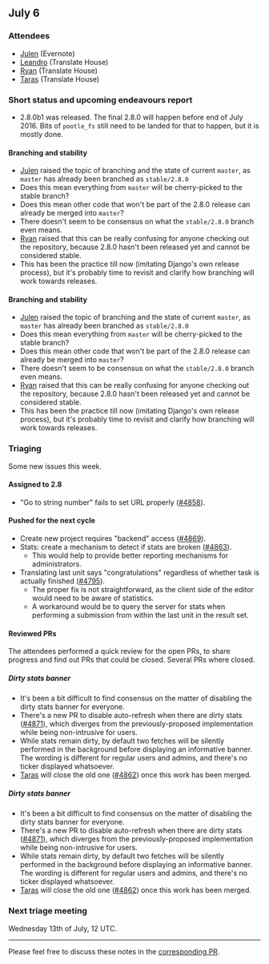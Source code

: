 ## July 6

### Attendees

* [Julen](https://github.com/julen) (Evernote)
* [Leandro](https://github.com/unho) (Translate House)
* [Ryan](https://github.com/phlax) (Translate House)
* [Taras](https://github.com/ta2-1) (Translate House)


### Short status and upcoming endeavours report

* 2.8.0b1 was released. The final 2.8.0 will happen before end of July 2016.
  Bits of `pootle_fs` still need to be landed for that to happen, but it is
  mostly done.

#### Branching and stability

* [Julen](https://github.com/julen) raised the topic of branching and the state
  of current `master`, as `master` has already been branched as `stable/2.8.0`
* Does this mean everything from `master` will be cherry-picked to the stable
  branch?
* Does this mean other code that won't be part of the 2.8.0 release can already
  be merged into `master`?
* There doesn't seem to be consensus on what the `stable/2.8.0` branch even
  means.
* [Ryan](https://github.com/phlax) raised that this can be really confusing for
  anyone checking out the repository, because 2.8.0 hasn't been released yet and
  cannot be considered stable.
* This has been the practice till now (imitating Django's own release process),
  but it's probably time to revisit and clarify how branching will work towards
  releases.


#### Branching and stability

* [Julen](https://github.com/julen) raised the topic of branching and the state
  of current `master`, as `master` has already been branched as `stable/2.8.0`
* Does this mean everything from `master` will be cherry-picked to the stable
  branch?
* Does this mean other code that won't be part of the 2.8.0 release can already
  be merged into `master`?
* There doesn't seem to be consensus on what the `stable/2.8.0` branch even
  means.
* [Ryan](https://github.com/phlax) raised that this can be really confusing for
  anyone checking out the repository, because 2.8.0 hasn't been released yet
  and cannot be considered stable.
* This has been the practice till now (imitating Django's own release process),
  but it's probably time to revisit and clarify how branching will work towards
  releases.


### Triaging

Some new issues this week.


#### Assigned to 2.8

* "Go to string number" fails to set URL properly
  ([#4858](https://github.com/translate/pootle/issues/4870)).


#### Pushed for the next cycle

* Create new project requires "backend" access
  ([#4869](https://github.com/translate/pootle/issues/4869)).
* Stats: create a mechanism to detect if stats are broken
  ([#4863](https://github.com/translate/pootle/issues/4863)).
  * This would help to provide better reporting mechanisms for administrators.
* Translating last unit says "congratulations" regardless of whether task is
  actually finished ([#4795](https://github.com/translate/pootle/issues/4795)).
  * The proper fix is not straightforward, as the client side of the editor
    would need to be aware of statistics.
  * A workaround would be to query the server for stats when performing a
    submission from within the last unit in the result set.


#### Reviewed PRs

The attendees performed a quick review for the open PRs, to share progress and
find out PRs that could be closed. Several PRs where closed.

##### Dirty stats banner

* It's been a bit difficult to find consensus on the matter of disabling the
  dirty stats banner for everyone.
* There's a new PR to disable auto-refresh when there are dirty stats
  ([#4871](https://github.com/translate/pootle/pull/4871)), which diverges from
  the previously-proposed implementation while being non-intrusive for users.
* While stats remain dirty, by default two fetches will be silently performed in
  the background before displaying an informative banner. The wording is
  different for regular users and admins, and there's no ticker displayed
  whatsoever.
* [Taras](https://github.com/ta2-1) will close the old one
  ([#4862](https://github.com/translate/pootle/pull/4862)) once this work has
  been merged.


##### Dirty stats banner

* It's been a bit difficult to find consensus on the matter of disabling the
  dirty stats banner for everyone.
* There's a new PR to disable auto-refresh when there are dirty stats
  ([#4871](https://github.com/translate/pootle/pull/4871)), which diverges from
  the previously-proposed implementation while being non-intrusive for users.
* While stats remain dirty, by default two fetches will be silently performed
  in the background before displaying an informative banner. The wording is
  different for regular users and admins, and there's no ticker displayed
  whatsoever.
* [Taras](https://github.com/ta2-1) will close the old one
  ([#4862](https://github.com/translate/pootle/pull/4862)) once this work has
  been merged.


### Next triage meeting

Wednesday 13th of July, 12 UTC.

----

Please feel free to discuss these notes in the 
[corresponding PR](https://github.com/translate/core-notes/pull/6).

